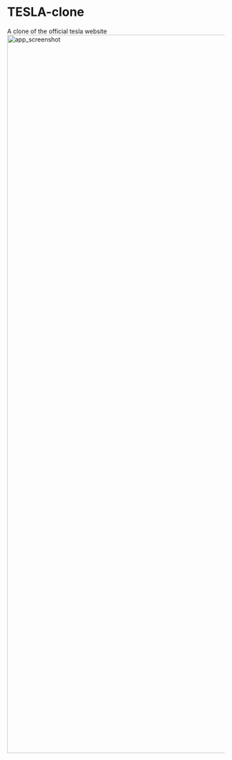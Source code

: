 # TESLA-clone
A clone of the official tesla website
<img width="1662" alt="app_screenshot" src="https://user-images.githubusercontent.com/90200635/164510292-4013edd0-2b32-4d93-9602-9714e94382a1.png">
